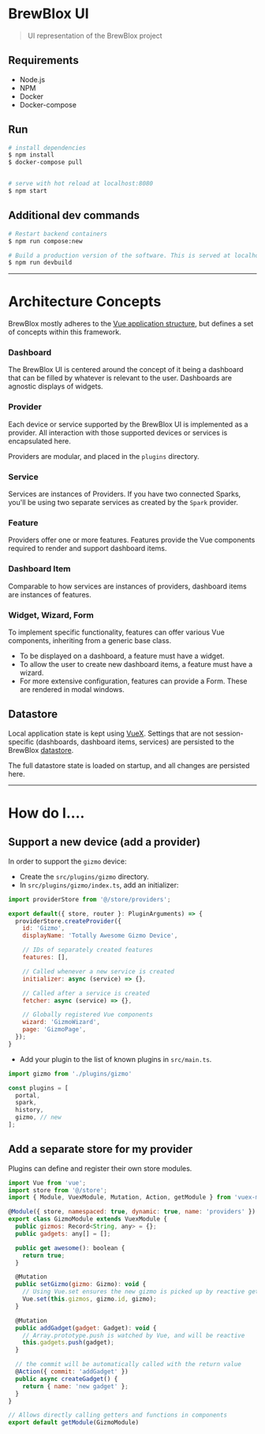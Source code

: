 # BrewBlox UI

> UI representation of the BrewBlox project

## Requirements

* Node.js
* NPM
* Docker
* Docker-compose

## Run

``` bash
# install dependencies
$ npm install
$ docker-compose pull


# serve with hot reload at localhost:8080
$ npm start
```

## Additional dev commands

```bash
# Restart backend containers
$ npm run compose:new

# Build a production version of the software. This is served at localhost:9000
$ npm run devbuild
```

---

# Architecture Concepts

BrewBlox mostly adheres to the [Vue application structure][vue-structure], but defines a set of concepts within this framework.

### Dashboard

The BrewBlox UI is centered around the concept of it being a dashboard that can be filled by whatever is relevant to the user. Dashboards are agnostic displays of widgets.

### Provider

Each device or service supported by the BrewBlox UI is implemented as a provider. All interaction with those supported devices or services is encapsulated here.

Providers are modular, and placed in the `plugins` directory.

### Service

Services are instances of Providers. If you have two connected Sparks, you'll be using two separate services as created by the `Spark` provider.

### Feature

Providers offer one or more features. Features provide the Vue components required to render and support dashboard items.

### Dashboard Item

Comparable to how services are instances of providers, dashboard items are instances of features.

### Widget, Wizard, Form

To implement specific functionality, features can offer various Vue components, inheriting from a generic base class.

* To be displayed on a dashboard, a feature must have a widget.
* To allow the user to create new dashboard items, a feature must have a wizard.
* For more extensive configuration, features can provide a Form. These are rendered in modal windows.

## Datastore

Local application state is kept using [VueX][vuex]. Settings that are not session-specific (dashboards, dashboard items, services) are persisted to the BrewBlox [datastore].

The full datastore state is loaded on startup, and all changes are persisted here.


---

# How do I....

## Support a new device (add a provider)

In order to support the `gizmo` device:

* Create the `src/plugins/gizmo` directory.
* In `src/plugins/gizmo/index.ts`, add an initializer:
```js
import providerStore from '@/store/providers';

export default({ store, router }: PluginArguments) => {
  providerStore.createProvider({
    id: 'Gizmo',
    displayName: 'Totally Awesome Gizmo Device',

    // IDs of separately created features
    features: [],

    // Called whenever a new service is created
    initializer: async (service) => {},

    // Called after a service is created
    fetcher: async (service) => {},

    // Globally registered Vue components
    wizard: 'GizmoWizard',
    page: 'GizmoPage',
  });
}
```
* Add your plugin to the list of known plugins in `src/main.ts`.
```js
import gizmo from './plugins/gizmo'

const plugins = [
  portal,
  spark,
  history,
  gizmo, // new
];
```

## Add a separate store for my provider

Plugins can define and register their own store modules.

```js
import Vue from 'vue';
import store from '@/store';
import { Module, VuexModule, Mutation, Action, getModule } from 'vuex-module-decorators';

@Module({ store, namespaced: true, dynamic: true, name: 'providers' })
export class GizmoModule extends VuexModule {
  public gizmos: Record<String, any> = {};
  public gadgets: any[] = [];

  public get awesome(): boolean {
    return true;
  }

  @Mutation
  public setGizmo(gizmo: Gizmo): void {
    // Using Vue.set ensures the new gizmo is picked up by reactive getters
    Vue.set(this.gizmos, gizmo.id, gizmo);
  }

  @Mutation
  public addGadget(gadget: Gadget): void {
    // Array.prototype.push is watched by Vue, and will be reactive
    this.gadgets.push(gadget);
  }

  // the commit will be automatically called with the return value
  @Action({ commit: 'addGadget' })
  public async createGadget() {
    return { name: 'new gadget' };
  }
}

// Allows directly calling getters and functions in components
export default getModule(GizmoModule)
```





[datastore]: https://github.com/BrewBlox/brewblox-datastore
[vuex]: https://vuex.vuejs.org/guide/
[vue-structure]: https://vuex.vuejs.org/guide/structure.html
[dynamic-vuex]: https://vuex.vuejs.org/guide/modules.html#dynamic-module-registration
